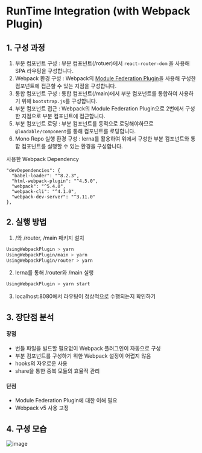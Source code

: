 # RunTime Integration (with Webpack Plugin)

## 1. 구성 과정

1. 부분 컴포넌트 구성 : 부분 컴포넌트(/rotuer)에서 `react-router-dom` 을 사용해 SPA 라우팅을 구성합니다.
2. Webpack 환경 구성 : Webpack의 [Module Federation Plugin](https://webpack.kr/concepts/module-federation/)을 사용해 구성한 컴포넌트에 접근할 수 있는 지점을 구성합니다.
3. 통합 컴포넌트 구성 : 통합 컴포넌트(/main)에서 부분 컴포넌트를 통합하여 사용하기 위해 `bootstrap.js`를 구성합니다.
4. 부분 컴포넌트 접근 : Webpack의 Module Federation Plugin으로 2번에서 구성한 지점으로 부분 컴포넌트에 접근합니다.
5. 부분 컴포넌트 로딩 : 부분 컴포넌트를 동적으로 로딩해야하므로 `@loadable/component`를 통해 컴포넌트를 로딩합니다. 
6. Mono Repo 실행 환경 구성 : lerna를 활용하여 위에서 구성한 부분 컴포넌트와 통합 컴포넌트를 실행할 수 있는 환경을 구성합니다.

사용한 Webpack Dependency

```
"devDependencies": {
  "babel-loader": "^8.2.3",
  "html-webpack-plugin": "^4.5.0",
  "webpack": "^5.4.0",
  "webpack-cli": "^4.1.0",
  "webpack-dev-server": "^3.11.0"
},
```

## 2. 실행 방법

1. /와 /router, /main 패키지 설치

```bash
UsingWebpackPlugin > yarn
UsingWebpackPlugin/main > yarn
UsingWebpackPlugin/router > yarn
```

2. lerna를 통해 /router와 /main 실행

```bash
UsingWebpackPlugin > yarn start
```

3. localhost:8080에서 라우팅이 정상적으로 수행되는지 확인하기

## 3. 장단점 분석

#### 장점

- 번들 파일을 빌드할 필요없이 Webpack 플러그인이 자동으로 구성
- 부분 컴포넌트를 구성하기 위한 Webpack 설정이 어렵지 않음
- hooks의 자유로운 사용
- share을 통한 중복 모듈의 효율적 관리

#### 단점

- Module Federation Plugin에 대한 이해 필요
- Webpack v5 사용 고정

## 4. 구성 모습
![image](https://user-images.githubusercontent.com/30149272/142964620-2e9dc37f-c51b-4116-be0c-00d6773156c8.png)

